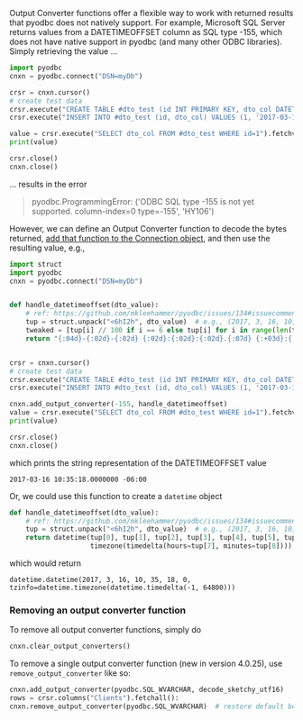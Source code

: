 Output Converter functions offer a flexible way to work with returned results that pyodbc does not natively support. For example, Microsoft SQL Server returns values from a DATETIMEOFFSET column as SQL type -155, which does not have native support in pyodbc (and many other ODBC libraries). Simply retrieving the value ...

```python
import pyodbc
cnxn = pyodbc.connect("DSN=myDb")

crsr = cnxn.cursor()
# create test data
crsr.execute("CREATE TABLE #dto_test (id INT PRIMARY KEY, dto_col DATETIMEOFFSET)")
crsr.execute("INSERT INTO #dto_test (id, dto_col) VALUES (1, '2017-03-16 10:35:18 -06:00')")

value = crsr.execute("SELECT dto_col FROM #dto_test WHERE id=1").fetchval()
print(value)

crsr.close()
cnxn.close()
```

... results in the error

> pyodbc.ProgrammingError: ('ODBC SQL type -155 is not yet supported.  column-index=0  type=-155', 'HY106')

However, we can define an Output Converter function to decode the bytes returned, [add that function to the Connection object](Connection#add_output_converter), and then use the resulting value, e.g., 

```python
import struct
import pyodbc
cnxn = pyodbc.connect("DSN=myDb")


def handle_datetimeoffset(dto_value):
    # ref: https://github.com/mkleehammer/pyodbc/issues/134#issuecomment-281739794
    tup = struct.unpack("<6hI2h", dto_value)  # e.g., (2017, 3, 16, 10, 35, 18, 0, -6, 0)
    tweaked = [tup[i] // 100 if i == 6 else tup[i] for i in range(len(tup))]
    return "{:04d}-{:02d}-{:02d} {:02d}:{:02d}:{:02d}.{:07d} {:+03d}:{:02d}".format(*tweaked)


crsr = cnxn.cursor()
# create test data
crsr.execute("CREATE TABLE #dto_test (id INT PRIMARY KEY, dto_col DATETIMEOFFSET)")
crsr.execute("INSERT INTO #dto_test (id, dto_col) VALUES (1, '2017-03-16 10:35:18 -06:00')")

cnxn.add_output_converter(-155, handle_datetimeoffset)
value = crsr.execute("SELECT dto_col FROM #dto_test WHERE id=1").fetchval()
print(value)

crsr.close()
cnxn.close()
```

which prints the string representation of the DATETIMEOFFSET value

```none
2017-03-16 10:35:18.0000000 -06:00
```
Or, we could use this function to create a `datetime` object

```python
def handle_datetimeoffset(dto_value):
    # ref: https://github.com/mkleehammer/pyodbc/issues/134#issuecomment-281739794
    tup = struct.unpack("<6hI2h", dto_value)  # e.g., (2017, 3, 16, 10, 35, 18, 0, -6, 0)
    return datetime(tup[0], tup[1], tup[2], tup[3], tup[4], tup[5], tup[6] // 1000,
                    timezone(timedelta(hours=tup[7], minutes=tup[8])))
```

which would return

```none
datetime.datetime(2017, 3, 16, 10, 35, 18, 0, tzinfo=datetime.timezone(datetime.timedelta(-1, 64800)))
```

### Removing an output converter function

To remove all output converter functions, simply do

```python
cnxn.clear_output_converters()
```

To remove a single output converter function (new in version 4.0.25), use `remove_output_converter` like so:

```python
cnxn.add_output_converter(pyodbc.SQL_WVARCHAR, decode_sketchy_utf16)
rows = crsr.columns("Clients").fetchall():
cnxn.remove_output_converter(pyodbc.SQL_WVARCHAR)  # restore default behaviour
```